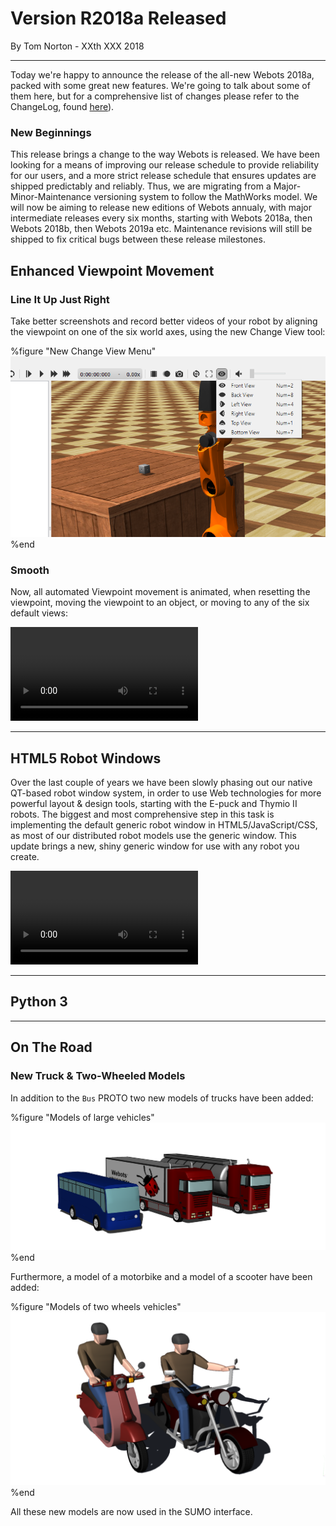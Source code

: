 # Version R2018a Released

<p id="publish-data">By Tom Norton - XXth XXX 2018</p>

---

Today we're happy to announce the release of the all-new Webots 2018a, packed with some great new features. We're going to talk about some of them here, but for a comprehensive list of changes please refer to the ChangeLog, found [here](https://www.cyberbotics.com/dvd/common/doc/webots/ChangeLog.html)).

### New Beginnings

This release brings a change to the way Webots is released. We have been looking for a means of improving our release schedule to provide reliability for our users, and a more strict release schedule that ensures updates are shipped predictably and reliably. Thus, we are migrating from a Major-Minor-Maintenance versioning system to follow the MathWorks model. We will now be aiming to release new editions of Webots annualy, with major intermediate releases every six months, starting with Webots 2018a, then Webots 2018b, then Webots 2019a etc. Maintenance revisions will still be shipped to fix critical bugs between these release milestones.

## Enhanced Viewpoint Movement

### Line It Up Just Right

Take better screenshots and record better videos of your robot by aligning the viewpoint on one of the six world axes, using the new Change View tool:

%figure "New Change View Menu"
![viewpoint menu](images/viewpoint_menu.png)
%end

### Smooth

Now, all automated Viewpoint movement is animated, when resetting the viewpoint, moving the viewpoint to an object, or moving to any of the six default views:

<video class="webm" autoplay loop>
  <source src="https://www.cyberbotics.com/files/repository/videos/viewpoint_animation.webm" type="video/webm">
</video>

---

## HTML5 Robot Windows

Over the last couple of years we have been slowly phasing out our native QT-based robot window system, in order to use Web technologies for more powerful layout & design tools, starting with the E-puck and Thymio II robots. The biggest and most comprehensive step in this task is implementing the default generic robot window in HTML5/JavaScript/CSS, as most of our distributed robot models use the generic window. This update brings a new, shiny generic window for use with any robot you create.

<video class="webm" autoplay loop>
  <source src="https://www.cyberbotics.com/files/repository/videos/html_robot_window.webm" type="video/webm">
</video>

---

## Python 3

---

## On The Road

### New Truck & Two-Wheeled Models

In addition to the `Bus` PROTO two new models of trucks have been added:

%figure "Models of large vehicles"
![large vehicles](images/large_vehicles.png)
%end

Furthermore, a model of a motorbike and a model of a scooter have been added:

%figure "Models of two wheels vehicles"
![two wheels](images/two_wheels.png)
%end

All these new models are now used in the SUMO interface.
